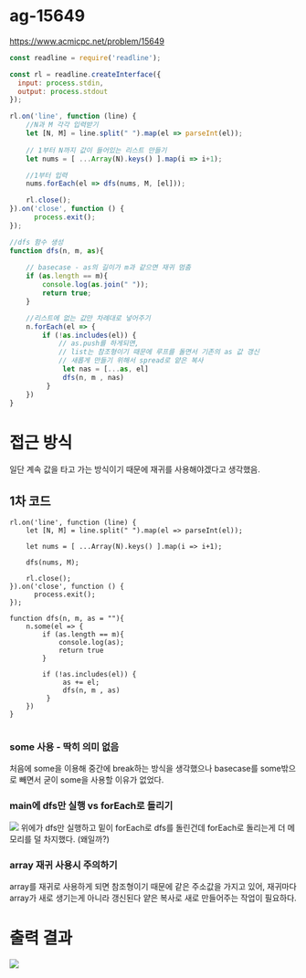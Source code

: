 # ag-15649
https://www.acmicpc.net/problem/15649

```javascript
const readline = require('readline');

const rl = readline.createInterface({
  input: process.stdin,
  output: process.stdout
});

rl.on('line', function (line) {   
    //N과 M 각각 입력받기
    let [N, M] = line.split(" ").map(el => parseInt(el));
    
    // 1부터 N까지 값이 들어있는 리스트 만들기
    let nums = [ ...Array(N).keys() ].map(i => i+1);

    //1부터 입력
    nums.forEach(el => dfs(nums, M, [el]));

    rl.close();
}).on('close', function () {
      process.exit();
});

//dfs 함수 생성
function dfs(n, m, as){
    
    // basecase - as의 길이가 m과 같으면 재귀 멈춤
    if (as.length == m){
        console.log(as.join(" "));
        return true;
    }

    //리스트에 없는 값만 차례대로 넣어주기
    n.forEach(el => {
        if (!as.includes(el)) {
            // as.push를 하게되면, 
            // list는 참조형이기 때문에 루프를 돌면서 기존의 as 값 갱신
            // 새롭게 만들기 위해서 spread로 얕은 복사
             let nas = [...as, el]
             dfs(n, m , nas)
         }
    })
}
```

# 접근 방식
일단 계속 값을 타고 가는 방식이기 때문에 재귀를 사용해야겠다고 생각했음.

## 1차 코드
```javascript=
rl.on('line', function (line) {   
    let [N, M] = line.split(" ").map(el => parseInt(el));
    
    let nums = [ ...Array(N).keys() ].map(i => i+1);

    dfs(nums, M);

    rl.close();
}).on('close', function () {
      process.exit();
});

function dfs(n, m, as = ""){
    n.some(el => {
        if (as.length == m){
            console.log(as);
            return true
        }

        if (!as.includes(el)) {
             as += el;
             dfs(n, m , as)
         }
    })
}
    
```

### some 사용 - 딱히 의미 없음
처음에 some을 이용해 중간에 break하는 방식을 생각했으나
basecase를 some밖으로 빼면서 굳이 some을 사용할 이유가 없었다.

### main에 dfs만 실행 vs forEach로 돌리기
![](https://i.imgur.com/NSiM0DI.png)
위에가 dfs만 실행하고 밑이 forEach로 dfs를 돌린건데
forEach로 돌리는게 더 메모리를 덜 차지했다.
(왜일까?)

### array 재귀 사용시 주의하기
array를 재귀로 사용하게 되면 참조형이기 때문에 같은 주소값을 가지고 있어,
재귀마다 array가 새로 생기는게 아니라 갱신된다
얕은 복사로 새로 만들어주는 작업이 필요하다.


# 출력 결과
![](https://i.imgur.com/CGkhdcU.png)
